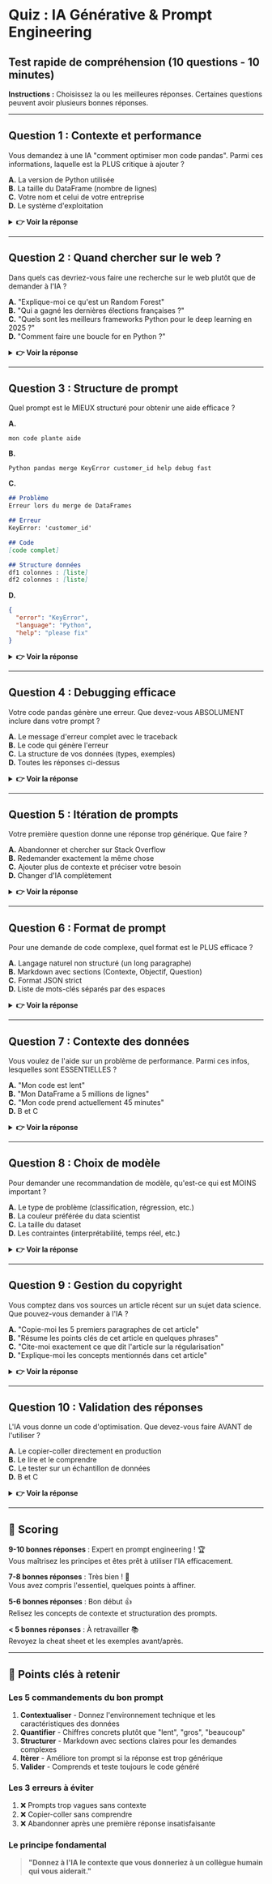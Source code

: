 # Quiz : IA Générative & Prompt Engineering
## Test rapide de compréhension (10 questions - 10 minutes)

**Instructions :** Choisissez la ou les meilleures réponses. Certaines questions peuvent avoir plusieurs bonnes réponses.

---

## Question 1 : Contexte et performance

Vous demandez à une IA "comment optimiser mon code pandas". Parmi ces informations, laquelle est la PLUS critique à ajouter ?

**A.** La version de Python utilisée  
**B.** La taille du DataFrame (nombre de lignes)  
**C.** Votre nom et celui de votre entreprise  
**D.** Le système d'exploitation

<details>
<summary><b>👉 Voir la réponse</b></summary>

**Réponse : B**

**Explication :** La taille du DataFrame est cruciale car les optimisations diffèrent radicalement selon qu'on a 1000 ou 10 millions de lignes. Les versions (A) sont utiles mais secondaires. L'OS (D) est rarement pertinent pour pandas. Le nom (C) est inutile.

**Points clés :**
- L’ordre de grandeur de la quantité de données conditionne les optimisations possibles
- Le contexte le plus critique est celui qui a un impact direct sur le problème posé (ici vitesse traitement // nombre d’opérations à réaliser = nombre de données à traiter)
</details>

---

## Question 2 : Quand chercher sur le web ?

Dans quels cas devriez-vous faire une recherche sur le web plutôt que de demander à l'IA ?

**A.** "Explique-moi ce qu'est un Random Forest"  
**B.** "Qui a gagné les dernières élections françaises ?"  
**C.** "Quels sont les meilleurs frameworks Python pour le deep learning en 2025 ?"  
**D.** "Comment faire une boucle for en Python ?"

<details>
<summary><b>👉 Voir la réponse</b></summary>

**Réponses : B et C**

**Explication :**

- **(B)** Événement récent avec une réponse factuelle qui peut avoir changé → RECHERCHE 
- **(C)** "En 2025" + "meilleurs" indique besoin d'info à jour → RECHERCHE
- **(A)** Concept fondamental stable → PAS de recherche nécessaire
- **(D)** Syntaxe de base stable → PAS de recherche nécessaire

**Principe d'or :** Faites une recherche web pour les info qui changent fréquemment (quotidien/mensuel) ou les événements datés récents. L’IA est utile (et fiable) pour poser des questions sur des concepts stables.
</details>

---

## Question 3 : Structure de prompt

Quel prompt est le MIEUX structuré pour obtenir une aide efficace ?

**A.**
```
mon code plante aide
```

**B.**
```
Python pandas merge KeyError customer_id help debug fast
```

**C.**
```markdown
## Problème
Erreur lors du merge de DataFrames

## Erreur
KeyError: 'customer_id'

## Code
[code complet]

## Structure données
df1 colonnes : [liste]
df2 colonnes : [liste]
```

**D.**
```json
{
  "error": "KeyError",
  "language": "Python",
  "help": "please fix"
}
```

<details>
<summary><b>👉 Voir la réponse</b></summary>

**Réponse : C**

**Explication :**
- **(C)** Structure claire avec markdown, erreur complète, code, et contexte → EXCELLENT
- **(A)** Trop vague, aucun contexte → MAUVAIS
- **(B)** Style "mots-clés Google", pas de structure → INSUFFISANT
- **(D)** JSON difficile à écrire manuellement, info incomplète → PAS PRATIQUE

**Leçon :** Markdown structuré avec sections claires = format optimal pour 90% des cas.
</details>

---

## Question 4 : Debugging efficace

Votre code pandas génère une erreur. Que devez-vous ABSOLUMENT inclure dans votre prompt ?

**A.** Le message d'erreur complet avec le traceback  
**B.** Le code qui génère l'erreur  
**C.** La structure de vos données (types, exemples)  
**D.** Toutes les réponses ci-dessus

<details>
<summary><b>👉 Voir la réponse</b></summary>

**Réponse : D (Toutes)**

**Explication :** Pour un debugging efficace, vous devez fournir :
1. **Le message d'erreur complet** (A) - indique précisément le problème
2. **Le code** (B) - permet de comprendre le contexte
3. **La structure des données** (C) - souvent la cause du problème (types incompatibles, colonnes manquantes, etc.)

**Sans l'un de ces éléments, l'IA devra deviner, ce qui réduit drastiquement la qualité de l'aide.**

**Template de debugging :**
```markdown
Erreur : [message complet]
Code : [snippet]
Données : [df.dtypes, exemples]
```
</details>

---

## Question 5 : Itération de prompts

Votre première question donne une réponse trop générique. Que faire ?

**A.** Abandonner et chercher sur Stack Overflow  
**B.** Redemander exactement la même chose  
**C.** Ajouter plus de contexte et préciser votre besoin  
**D.** Changer d'IA complètement

<details>
<summary><b>👉 Voir la réponse</b></summary>

**Réponse : C**

**Explication :** 
- L'itération est NORMALE et ATTENDUE en prompt engineering
- Si la réponse est trop générique, c'est que le contexte était insuffisant
- Ajoutez progressivement : détails sur vos données, contraintes, ce que vous avez déjà essayé

**Exemple d'itération :**
```
Prompt 1 : "Comment gérer les données manquantes ?"
→ Réponse générique

Prompt 2 : "J'ai 30% de missing sur la colonne 'glucose' 
dans un dataset médical de 800 lignes. Quelle imputation 
recommandes-tu pour un modèle de classification ?"
→ Réponse ciblée
```

**Ne cherchez pas le prompt parfait du premier coup !**
</details>

---

## Question 6 : Format de prompt

Pour une demande de code complexe, quel format est le PLUS efficace ?

**A.** Langage naturel non structuré (un long paragraphe)  
**B.** Markdown avec sections (Contexte, Objectif, Question)  
**C.** Format JSON strict  
**D.** Liste de mots-clés séparés par des espaces

<details>
<summary><b>👉 Voir la réponse</b></summary>

**Réponse : B**

**Explication :**
- **(B) Markdown structuré** = sweet spot parfait :
  - Rapide à écrire
  - Facile à lire
  - Structure claire pour l'IA
  - Flexible

- **(A)** Un paragraphe = difficile à parser, info noyée
- **(C)** JSON = trop rigide, pénible à écrire manuellement
- **(D)** Mots-clés = perte de nuances et de contexte

**Règle pratique :** 

- Question simple → langage naturel direct
- Question complexe → markdown avec sections
</details>

---

## Question 7 : Contexte des données

Vous voulez de l'aide sur un problème de performance. Parmi ces infos, lesquelles sont ESSENTIELLES ?

**A.** "Mon code est lent"  
**B.** "Mon DataFrame a 5 millions de lignes"  
**C.** "Mon code prend actuellement 45 minutes"  
**D.** B et C

<details>
<summary><b>👉 Voir la réponse</b></summary>

**Réponse : D (B et C)**

**Explication :**
- **(A)** "Lent" est subjectif et vague → INSUFFISANT
- **(B)** L'échelle des données est ESSENTIELLE → CRITIQUE
- **(C)** Le temps actuel quantifie le problème → CRITIQUE

**Pourquoi B et C ensemble ?**
- Sans (B), impossible de savoir si 45 min est normal ou excessif
- Sans (C), impossible de définir un objectif d'optimisation
- Ensemble, ils permettent d'évaluer l'ampleur du problème

**Toujours quantifier :**
- ❌ "Lent" → ✅ "45 minutes pour 5M lignes"
- ❌ "Beaucoup de données" → ✅ "2 Go, 3M lignes, 50 colonnes"
</details>

---

## Question 8 : Choix de modèle

Pour demander une recommandation de modèle, qu'est-ce qui est MOINS important ?

**A.** Le type de problème (classification, régression, etc.)  
**B.** La couleur préférée du data scientist  
**C.** La taille du dataset  
**D.** Les contraintes (interprétabilité, temps réel, etc.)

<details>
<summary><b>👉 Voir la réponse</b></summary>

**Réponse : B (évidemment !)**

**Explication :** Question piège facile pour vérifier votre attention 😊

**Les vrais critères essentiels :**
- **(A)** Type de problème = dicte la famille de modèles
- **(C)** Taille dataset = influence le choix (deep learning vs classique)
- **(D)** Contraintes = éliminent certaines options

**Contexte complet pour recommandation de modèle :**
```markdown
- Type : Classification binaire
- Données : 50k lignes, 30 features mixtes, déséquilibre 85:15
- Objectif : Recall > 75%
- Contraintes : Modèle explicable, latence < 200ms
```
</details>

---

## Question 9 : Gestion du copyright

Vous comptez dans vos sources un article récent sur un sujet data science. Que pouvez-vous demander à l'IA ?

**A.** "Copie-moi les 5 premiers paragraphes de cet article"  
**B.** "Résume les points clés de cet article en quelques phrases"  
**C.** "Cite-moi exactement ce que dit l'article sur la régularisation"  
**D.** "Explique-moi les concepts mentionnés dans cet article"

<details>
<summary><b>👉 Voir la réponse</b></summary>

**Réponses : B et D**

**Explication :**
- ✅ **(B)** Résumé en vos propres mots = OK
- ✅ **(D)** Explication de concepts = OK
- ❌ **(A)** Copie de paragraphes = VIOLATION COPYRIGHT
- ❌ **(C)** Citation exacte = VIOLATION COPYRIGHT

**Règle d'or : L'IA peut PARAPHRASER et EXPLIQUER, mais JAMAIS copier exactement du contenu protégé.**

**Bon usage :**
"Après avoir lu cet article sur XGBoost, peux-tu m'expliquer plus simplement le concept de gradient boosting mentionné ?"
</details>

---

## Question 10 : Validation des réponses

L'IA vous donne un code d'optimisation. Que devez-vous faire AVANT de l'utiliser ?

**A.** Le copier-coller directement en production  
**B.** Le lire et le comprendre  
**C.** Le tester sur un échantillon de données  
**D.** B et C

<details>
<summary><b>👉 Voir la réponse</b></summary>

**Réponse : D (B et C)**

**Explication :**

**Étapes obligatoires :**
1. ✅ **(B) Lire et comprendre** - Jamais de copier-coller aveugle
2. ✅ **(C) Tester** - Vérifier que ça fonctionne sur vos données
3. ✅ Valider les résultats (précision, performance, etc.)
4. ✅ Comparer avec votre code original

**❌ (A) est DANGEREUX** - L'IA peut faire des erreurs ou proposer du code inadapté à votre contexte spécifique.

**Principe fondamental :**
> **L'IA est un assistant, pas un substitut à la réflexion.**
> Vous restez responsable du code que vous utilisez.

**Workflow recommandé :**
```
IA génère code → Vous lisez → Vous comprenez 
→ Vous testez → Vous validez → Vous adaptez si besoin
```
</details>

---

## 🎯 Scoring

**9-10 bonnes réponses** : Expert en prompt engineering ! 🏆  
Vous maîtrisez les principes et êtes prêt à utiliser l'IA efficacement.

**7-8 bonnes réponses** : Très bien ! 🌟  
Vous avez compris l'essentiel, quelques points à affiner.

**5-6 bonnes réponses** : Bon début 👍  
Relisez les concepts de contexte et structuration des prompts.

**< 5 bonnes réponses** : À retravailler 📚  
Revoyez la cheat sheet et les exemples avant/après.

---

## 📝 Points clés à retenir

### Les 5 commandements du bon prompt

1. **Contextualiser** - Donnez l'environnement technique et les caractéristiques des données
2. **Quantifier** - Chiffres concrets plutôt que "lent", "gros", "beaucoup"
3. **Structurer** - Markdown avec sections claires pour les demandes complexes
4. **Itèrer** - Améliore ton prompt si la réponse est trop générique
5. **Valider** - Comprends et teste toujours le code généré

### Les 3 erreurs à éviter

1. ❌ Prompts trop vagues sans contexte
2. ❌ Copier-coller sans comprendre
3. ❌ Abandonner après une première réponse insatisfaisante

### Le principe fondamental

> **"Donnez à l'IA le contexte que vous donneriez à un collègue humain qui vous aiderait."**

